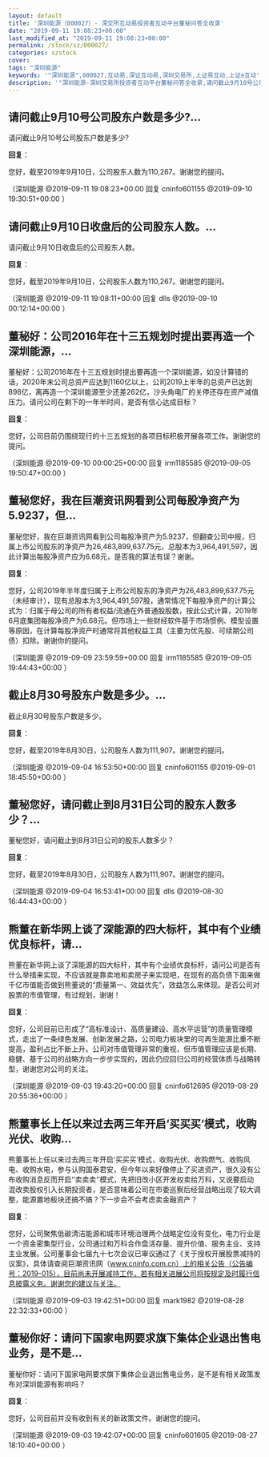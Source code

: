 ```yaml
---
layout: default
title: '深圳能源（000027）- 深交所互动易投资者互动平台董秘问答全收录'
date: "2019-09-11 19:08:23+00:00"
last_modified_at: "2019-09-11 19:08:23+00:00"
permalink: /stock/sz/000027/
categories: szstock
cover: 
tags: "深圳能源"
keywords: '"深圳能源",000027,互动易,深证互动易,深圳交易所,上证易互动,上证e互动'
description: '"深圳能源-深圳交易所投资者互动平台董秘问答全收录,请问截止9月10号公司股东户数是多少?"'
---
```


## 请问截止9月10号公司股东户数是多少?...

请问截止9月10号公司股东户数是多少?

**回复**：

您好，截至2019年9月10日，公司股东人数为110,267。谢谢您的提问。 

（深圳能源  @2019-09-11 19:08:23+00:00 回复 cninfo601155  @2019-09-10 19:30:51+00:00 ）

## 请问截止9月10日收盘后的公司股东人数。...

请问截止9月10日收盘后的公司股东人数。

**回复**：

您好，截至2019年9月10日，公司股东人数为110,267。谢谢您的提问。 

（深圳能源  @2019-09-11 19:08:11+00:00 回复 dlls  @2019-09-10 00:12:14+00:00 ）

## 董秘好：公司2016年在十三五规划时提出要再造一个深圳能源，...

董秘好：公司2016年在十三五规划时提出要再造一个深圳能源，如没计算错的话，2020年末公司总资产应达到1160亿以上，公司2019上半年的总资产已达到898亿，离再造一个深圳能源至少还差262亿，沙头角电厂的关停还存在资产减值压力。请问公司在剩下的一年半时间，是否有信心达成目标？

**回复**：

您好，公司目前仍围绕现行的十三五规划的各项目标积极开展各项工作。谢谢您的提问。 

（深圳能源  @2019-09-10 00:00:25+00:00 回复 irm1185585  @2019-09-05 19:50:47+00:00 ）

## 董秘您好，我在巨潮资讯网看到公司每股净资产为5.9237，但...

董秘您好，我在巨潮资讯网看到公司每股净资产为5.9237，但翻查公司中报，归属上市公司股东的净资产为26,483,899,637.75元，总股本为3,964,491,597，因此计算出每股净资产应为6.68元，是否我的算法有误？谢谢。

**回复**：

您好，公司2019年半年度归属于上市公司股东的净资产为26,483,899,637.75元（未经审计），现有总股本为3,964,491,597股，通常情况下每股净资产的计算公式为：归属于母公司的所有者权益/流通在外普通股股数，按此公式计算，2019年6月底集团每股净资产为6.68元。但市场上一些财经软件基于市场惯例、模型设置等原因，在计算每股净资产时通常将其他权益工具（主要为优先股、可续期公司债）扣除。谢谢你的提问。 

（深圳能源  @2019-09-09 23:59:59+00:00 回复 irm1185585  @2019-09-05 19:44:43+00:00 ）

## 截止8月30号股东户数是多少。...

截止8月30号股东户数是多少。

**回复**：

您好，截至2019年8月30日，公司股东人数为111,907。谢谢您的提问。 

（深圳能源  @2019-09-04 16:53:50+00:00 回复 cninfo601155  @2019-09-01 18:45:50+00:00 ）

## 董秘您好，请问截止到8月31日公司的股东人数多少？...

董秘您好，请问截止到8月31日公司的股东人数多少？

**回复**：

您好，截至2019年8月30日，公司股东人数为111,907。谢谢您的提问。 

（深圳能源  @2019-09-04 16:53:41+00:00 回复 dlls  @2019-08-30 16:44:43+00:00 ）

## 熊董在新华网上谈了深能源的四大标杆，其中有个业绩优良标杆，请...

熊董在新华网上谈了深能源的四大标杆，其中有个业绩优良标杆，请问公司是否有什么举措来实现，不应该就是靠卖地和卖房子来实现吧，在现有的高负债下面来做千亿市值能否做到熊董说的“质量第一、效益优先”，效益怎么来体现。是否公司对股票的市值管理，有过规划，谢谢！

**回复**：

您好，公司目前已形成了“高标准设计、高质量建设、高水平运营”的质量管理模式，走出了一条绿色发展、创新发展之路，公司电力板块里的可再生能源比重不断提高，盈利占比不断上升。公司对市值管理非常的重视，但市值管理应该是长期、稳健、基于公司的战略方向一步步实现的，因此仍应回归公司的经营体质与战略转型，谢谢您对公司的关注。 

（深圳能源  @2019-09-03 19:43:20+00:00 回复 cninfo612695  @2019-08-29 20:55:36+00:00 ）

## 熊董事长上任以来过去两三年开启‘买买买‘模式，收购光伏、收购...

熊董事长上任以来过去两三年开启‘买买买‘模式，收购光伏、收购燃气、收购风电、收购水电，参与认购国泰君安，但今年以来好像停止了买进资产，很久没有公布收购消息反而开启‘’卖卖卖‘’模式，先把旧改小区开发权卖给万科，又说要启动混改卖股权引入长期投资者，是否意味着公司在市委巡察后经营战略出现了较大调整，能源置地板块还搞不搞？下一步会不会考虑卖金融资产？

**回复**：

您好，公司聚焦低碳清洁能源和城市环境治理两个战略定位没有变化，电力行业是一个资金密集型行业，公司通过和万科合作盘活存量、提升价值、服务主业、支持主业发展。公司董事会七届九十七次会议已审议通过了《关于授权开展股票减持的议案》，具体请查阅巨潮资讯网（www.cninfo.com.cn）上的相关公告（公告编号：2019-015），目前尚未开展减持工作，若有相关进展公司将按规定及时履行信息披露义务。谢谢您的建议与关注。 

（深圳能源  @2019-09-03 19:42:51+00:00 回复 mark1982  @2019-08-28 22:32:33+00:00 ）

## 董秘你好：请问下国家电网要求旗下集体企业退出售电业务，是不是...

董秘你好：请问下国家电网要求旗下集体企业退出售电业务，是不是有相关政策发布对深圳能源有影响吗？

**回复**：

您好，公司目前并没有收到有关的新政策文件。谢谢您的提问。 

（深圳能源  @2019-09-03 19:42:07+00:00 回复 cninfo601605  @2019-08-27 18:10:40+00:00 ）

